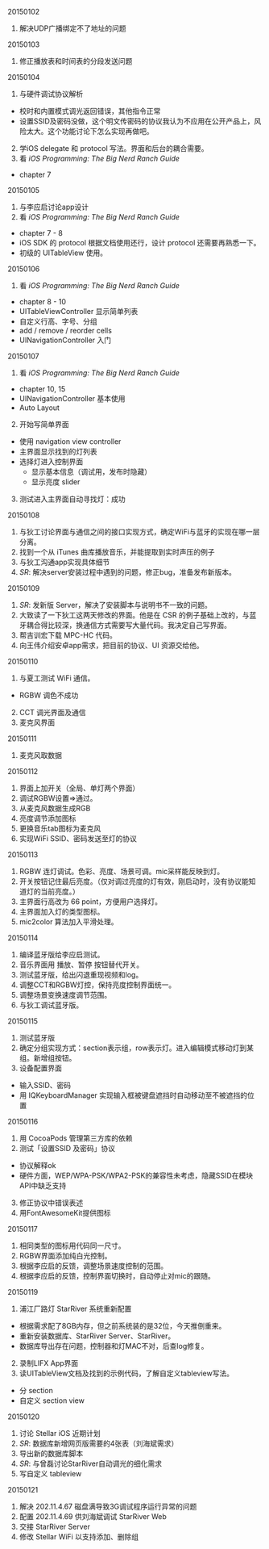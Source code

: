20150102

1. 解决UDP广播绑定不了地址的问题

20150103

1. 修正播放表和时间表的分段发送问题

20150104

1. 与硬件调试协议解析
  - 校时和内置模式调光返回错误，其他指令正常
  - 设置SSID及密码没做，这个明文传密码的协议我认为不应用在公开产品上，风险太大。这个功能讨论下怎么实现再做吧。
2. 学iOS delegate 和 protocol 写法。界面和后台的耦合需要。
3. 看 *iOS Programming: The Big Nerd Ranch Guide*
  - chapter 7

20150105

1. 与李应启讨论app设计
2. 看 *iOS Programming: The Big Nerd Ranch Guide*
  - chapter 7 - 8
  - iOS SDK 的 protocol 根据文档使用还行，设计 protocol 还需要再熟悉一下。
  - 初级的 UITableView 使用。

20150106

1. 看 *iOS Programming: The Big Nerd Ranch Guide*
  - chapter 8 - 10
  - UITableViewController 显示简单列表
  - 自定义行高、字号、分组
  - add / remove / reorder cells
  - UINavigationController 入门

20150107

1. 看 *iOS Programming: The Big Nerd Ranch Guide*
  - chapter 10, 15
  - UINavigationController 基本使用
  - Auto Layout
2. 开始写简单界面
  - 使用 navigation view controller
  - 主界面显示找到的灯列表
  - 选择灯进入控制界面
    * 显示基本信息（调试用，发布时隐藏）
    * 显示亮度 slider
3. 测试进入主界面自动寻找灯：成功

20150108

1. 与狄工讨论界面与通信之间的接口实现方式，确定WiFi与蓝牙的实现在哪一层分离。
2. 找到一个从 iTunes 曲库播放音乐，并能提取到实时声压的例子
3. 与狄工沟通app实现具体细节
4. *SR*: 解决server安装过程中遇到的问题，修正bug，准备发布新版本。

20150109

1. *SR*: 发新版 Server，解决了安装脚本与说明书不一致的问题。
2. 大致读了一下狄工这两天修改的界面。他是在 CSR 的例子基础上改的，与蓝牙耦合得比较深，换通信方式需要写大量代码。我决定自己写界面。
3. 帮吉训宏下载 MPC-HC 代码。
4. 向王伟介绍安卓app需求，把目前的协议、UI 资源交给他。

20150110

1. 与夏工测试 WiFi 通信。
  - RGBW 调色不成功
2. CCT 调光界面及通信
3. 麦克风界面

20150111

1. 麦克风取数据

20150112

1. 界面上加开关（全局、单灯两个界面）
2. 调试RGBW设置=>通过。
3. 从麦克风数据生成RGB
4. 亮度调节添加图标
5. 更换音乐tab图标为麦克风
6. 实现WiFi SSID、密码发送至灯的协议

20150113

1. RGBW 连灯调试。色彩、亮度、场景可调。mic采样能反映到灯。
2. 开关按钮记住最后亮度。（仅对调过亮度的灯有效，刚启动时，没有协议能知道灯的当前亮度。）
3. 主界面行高改为 66 point，方便用户选择灯。
4. 主界面加入灯的类型图标。
5. mic2color 算法加入平滑处理。

20150114

1. 编译蓝牙版给李应启测试。
2. 音乐界面用 播放、暂停 按钮替代开关。
3. 测试蓝牙版，给出闪退重现视频和log。
4. 调整CCT和RGBW灯控，保持亮度控制界面统一。
5. 调整场景变换速度调节范围。
6. 与狄工调试蓝牙版。

20150115

1. 测试蓝牙版
2. 确定分组实现方式：section表示组，row表示灯。进入编辑模式移动灯到某组。新增组按钮。
3. 设备配置界面
  - 输入SSID、密码
  - 用 IQKeyboardManager 实现输入框被键盘遮挡时自动移动至不被遮挡的位置

20150116

1. 用 CocoaPods 管理第三方库的依赖
2. 测试「设置SSID 及密码」协议
  - 协议解释ok
  - 硬件方面，WEP/WPA-PSK/WPA2-PSK的兼容性未考虑，隐藏SSID在模块API中缺乏支持
3. 修正协议中错误表述
4. 用FontAwesomeKit提供图标

20150117

1. 相同类型的图标用代码同一尺寸。
2. RGBW界面添加纯白光控制。
3. 根据李应启的反馈，调整场景速度控制的范围。
4. 根据李应启的反馈，控制界面切换时，自动停止对mic的跟随。

20150119

1. 浦江厂路灯 StarRiver 系统重新配置
  - 根据需求配了8GB内存，但之前系统装的是32位，今天推倒重来。
  - 重新安装数据库、StarRiver Server、StarRiver。
  - 数据库导出存在问题，控制器和灯MAC不对，后查log修复。
2. 录制LIFX App界面
3. 读UITableView文档及找到的示例代码，了解自定义tableview写法。
  - 分 section
  - 自定义 section view

20150120

1. 讨论 Stellar iOS 近期计划
2. *SR*: 数据库新增网页版需要的4张表（刘海斌需求）
3. 导出新的数据库脚本
4. *SR*: 与曾磊讨论StarRiver自动调光的细化需求
5. 写自定义 tableview

20150121

1. 解决 202.11.4.67 磁盘满导致3G调试程序运行异常的问题
2. 配置 202.11.4.69 供刘海斌调试 StarRiver Web
3. 交接 StarRiver Server
4. 修改 Stellar WiFi 以支持添加、删除组


[//]: # (comment)
